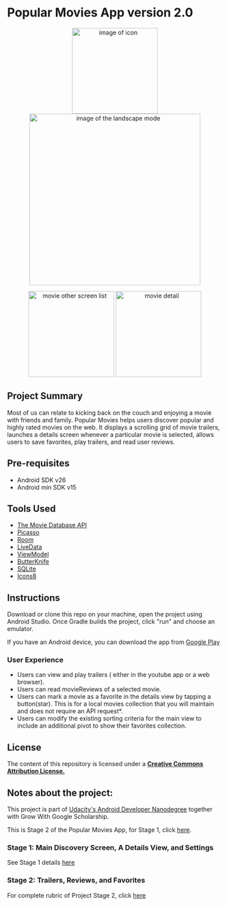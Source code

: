 # Popular Movies App version 2.0


<p align="center"> <img src="https://cdn.rawgit.com/bruno78/popular-movies-app-v2/c8422e03/screenshots/Screen%20Shot%202018-07-04%20at%2010.22.58%20PM.png" width="200" alt="image of icon"> <img src="https://cdn.rawgit.com/bruno78/popular-movies-app-v2/8e31392d/screenshots/device-2018-07-04-205013.png" width="400" alt="image of the landscape mode"> </p>

<p align="center"> <img src="https://cdn.rawgit.com/bruno78/popular-movies-app-v2/8e31392d/screenshots/device-2018-07-04-204304.png" width="200" alt="movie other screen list"> <img src="https://cdn.rawgit.com/bruno78/popular-movies-app-v2/8e31392d/screenshots/device-2018-07-04-204138.png" width="200" alt="movie detail"> </p>


## Project Summary

Most of us can relate to kicking back on the couch and enjoying a movie with friends and family.
Popular Movies helps users discover popular and highly rated movies on the web. It displays a scrolling grid of movie trailers, 
launches a details screen whenever a particular movie is selected, allows users to save favorites, play trailers, and read user reviews.

## Pre-requisites

* Android SDK v26
* Android min SDK v15

## Tools Used 

* [The Movie Database API](https://developers.themoviedb.org/3/getting-started)
* [Picasso](http://square.github.io/picasso/) 
* [Room](https://developer.android.com/topic/libraries/architecture/room)
* [LiveData](https://developer.android.com/topic/libraries/architecture/livedata)
* [ViewModel](https://developer.android.com/topic/libraries/architecture/viewmodel) 
* [ButterKnife](http://jakewharton.github.io/butterknife/) 
* [SQLite](https://www.sqlite.org/index.html)
* [Icons8](https://icons8.com/material-icons/)

## Instructions

Download or clone this repo on your machine, open the project using Android Studio. Once Gradle builds
the project, click "run" and choose an emulator.

If you have an Android device, you can download the app from [Google Play](https://play.google.com/store/apps/details?id=com.brunogtavares.popmovies)

### User Experience

* Users can view and play trailers ( either in the youtube app or a web browser).
* Users can read movieReviews of a selected movie.
* Users can mark a movie as a favorite in the details view by tapping a button(star). This is for a local movies collection that you will maintain and does not require an API request*.
* Users can modify the existing sorting criteria for the main view to include an additional pivot to show their favorites collection.

## License

The content of this repository is licensed under a **[Creative Commons Attribution License.](https://creativecommons.org/licenses/by/3.0/us/)**

## Notes about the project: 

This project is part of [Udacity's Android Developer Nanodegree](https://www.udacity.com/course/android-developer-nanodegree-by-google--nd801) together with Grow With Google Scholarship.

This is Stage 2 of the Popular Movies App, for Stage 1, click [here](https://github.com/bruno78/popular-movies-app).

### Stage 1: Main Discovery Screen, A Details View, and Settings

See Stage 1 details [here](https://github.com/bruno78/popular-movies-app)

### Stage 2: Trailers, Reviews, and Favorites 

For complete rubric of Project Stage 2, click [here](https://github.com/bruno78/popular-movies-app-v2/blob/master/Rubric.md)



